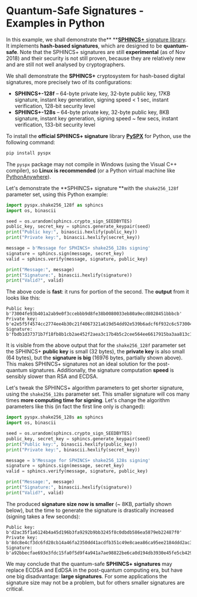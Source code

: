 # Quantum-Safe Signatures - Examples in Python

In this example, we shall demonstrate the** **[**SPHINCS+** signature library](https://github.com/sphincs/sphincsplus). It implements **hash-based signatures**, which are designed to be **quantum-safe**. Note that the SPHINCS+ signatures are still **experimental** \(as of Nov 2018\) and their security is not still proven, because they are relatively new and are still not well analysed by cryptographers.

We shall demonstrate the **SPHINCS+** cryptosystem for hash-based digital signatures, more precisely two of its configurations:

* **SPHINCS+-128f** – 64-byte private key, 32-byte public key, 17KB signature, instant key generation, signing speed &lt; 1 sec, instant verification, 128-bit security level
* **SPHINCS+-128s** – 64-byte private key, 32-byte public key, 8KB signature, instant key generation, signing speed ~ few secs, instant verification, 133-bit security level

To install the **official SPHINCS+ signature** library [**PySPX**](https://github.com/sphincs/pyspx) for Python, use the following command:

```py
pip install pyspx
```

The `pyspx` package may not compile in Windows \(using the Visual C++ compiler\), so **Linux is recommended** \(or a Python virtual machine like [PythonAnywhere](https://www.pythonanywhere.com)\).

Let's demonstrate the **SPHINCS+ signature **with the `shake256_128f` parameter set, using this Python example:

```py
import pyspx.shake256_128f as sphincs
import os, binascii

seed = os.urandom(sphincs.crypto_sign_SEEDBYTES)
public_key, secret_key = sphincs.generate_keypair(seed)
print("Public key:", binascii.hexlify(public_key))
print("Private key:", binascii.hexlify(secret_key))

message = b'Message for SPHINCS+ shake256_128s signing'
signature = sphincs.sign(message, secret_key)
valid = sphincs.verify(message, signature, public_key)

print("Message:", message)
print("Signature:", binascii.hexlify(signature))
print("Valid?", valid)
```

The above code is **fast**: it runs for portion of the second. The **output** from it looks like this:

```
Public key: b'73004fe93b401a2ab9e0f3ccebbb9d8fe38b0080033eb80a9ecd8028451bbbcb'
Private key: b'e2e5f5f4574cc2774ee4b30c21f4067321a619d54dd92e539b6adcf6f932c6c573004fe93b401a2ab9e0f3ccebbb9d8fe38b0080033eb80a9ecd8028451bbbcb'
Signature: b'fbdb1d37371b7f18fb8b1cb2ae452f2aea3c17b4b5c2cee564ee6617915ba3aa813c1eb418e8b2e191b6d15bbcbf47bea4682d1a842dc8b8f589c8108bdea153506e1ee245530b2ad3cec6a6955bc691c8b4aa777...cc276446ea6'
```

It is visible from the above output that for the `shake256_128f` parameter set the SPHINCS+ **public key** is small \(32 bytes\), the **private key** is also small \(64 bytes\), but the **signature is big** \(16976 bytes, partially shown above\). This makes SPHINCS+ signatures not an ideal solution for the post-quantum signatures. Additionally, the signature computation **speed** is sensibly slower than RSA and ECDSA.

Let's tweak the SPHINCS+ algorithm parameters to get shorter signature, using the `shake256_128s` parameter set. This smaller signature will cos many times **more computing time for signing**. Let's change the algorithm parameters like this \(in fact the first line only is changed\):

```py
import pyspx.shake256_128s as sphincs
import os, binascii

seed = os.urandom(sphincs.crypto_sign_SEEDBYTES)
public_key, secret_key = sphincs.generate_keypair(seed)
print("Public key:", binascii.hexlify(public_key))
print("Private key:", binascii.hexlify(secret_key))

message = b'Message for SPHINCS+ shake256_128s signing'
signature = sphincs.sign(message, secret_key)
valid = sphincs.verify(message, signature, public_key)

print("Message:", message)
print("Signature:", binascii.hexlify(signature))
print("Valid?", valid)
```

The produced **signature size now is smaller** \(~ 8KB, partially shown below\), but the time to generate the signature is drastically increased \(signing takes a few seconds\):

```
Public key: b'd2ac35f1a6124b4a45d196b3fa9292b9bb3245f8c0dbdb586ea5879eb22487f0'
Private key: b'8dc8e4cf3dc6fd28cb14a46fa2350dd41acdfb351c49e8caea86ca95ee2184ddd2ac35f1a6124b4a45d196b3fa9292b9bb3245f8c0dbdb586ea5879eb22487f0'
Signature: b'a92bbecfae693e3fdc15fa0f5d9f4a941a7ae98822be6ca0d194db3930e45fe5cb429b29757f4539dcb444652224d3ab0d0fca2c792b7acf597b632880bf9a6feb0dc444491a9e9ef902...0abeb7a42cb262'
```

We may conclude that the quantum-safe **SPHINCS+ signatures** may replace ECDSA and EdDSA in the post-quantum computing era, but have one big disadvantage: **large signatures**. For some applications the signature size may not be a problem, but for others smaller signatures are critical.

